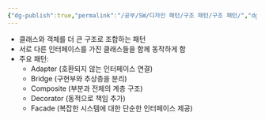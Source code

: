 ```yaml
---
{"dg-publish":true,"permalink":"/공부/SW/디자인 패턴/구조 패턴/구조 패턴/","dgPassFrontmatter":true}
---
```


- 클래스와 객체를 더 큰 구조로 조합하는 패턴
- 서로 다른 인터페이스를 가진 클래스들을 함께 동작하게 함
- 주요 패턴:
    - Adapter (호환되지 않는 인터페이스 연결)
    - Bridge (구현부와 추상층을 분리)
    - Composite (부분과 전체의 계층 구조)
    - Decorator (동적으로 책임 추가)
    - Facade (복잡한 시스템에 대한 단순한 인터페이스 제공)